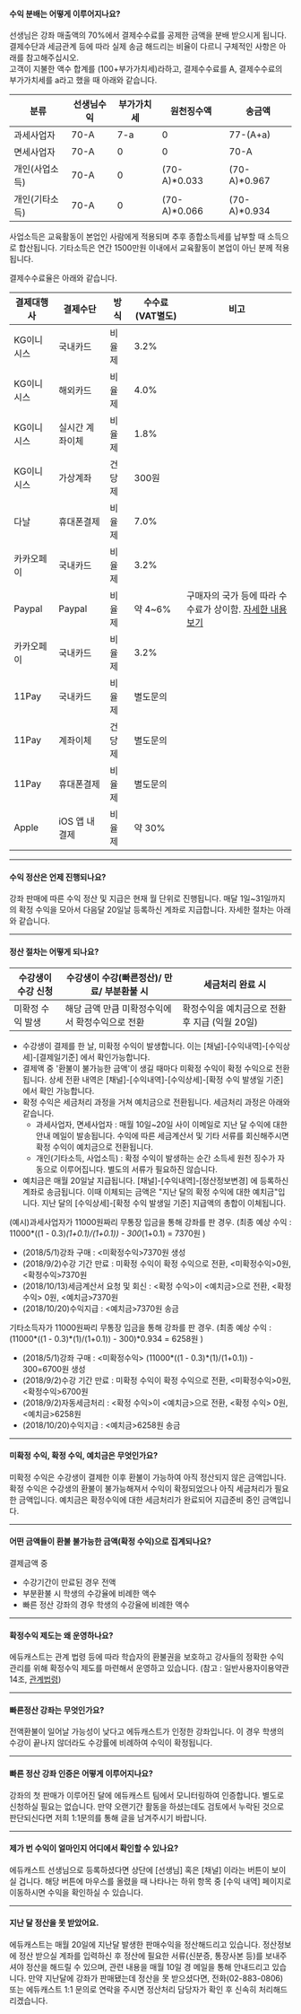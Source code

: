 #### 수익 분배는 어떻게 이루어지나요?
선생님은 강좌 매출액의 70%에서 결제수수료를 공제한 금액을 분배 받으시게 됩니다. 결제수단과 세금관계 등에 따라 실제 송금 해드리는 비율이 다르니 구체적인 사항은 아래를 참고해주십시오.  
고객이 지불한 액수 합계를 (100+부가가치세)라하고, 결제수수료를 A, 결제수수료의 부가가치세를 a라고 했을 때 아래와 같습니다.  

|분류|선생님수익|부가가치세|원천징수액|송금액|
|-|-|-|-|-|
|과세사업자|70-A|7-a|0|77-(A+a)|
|면세사업자|70-A|0|0|70-A|
|개인(사업소득)|70-A|0|(70-A)*0.033|(70-A)*0.967|
|개인(기타소득)|70-A|0|(70-A)*0.066|(70-A)*0.934|

사업소득은 교육활동이 본업인 사람에게 적용되며 추후 종합소득세를 납부할 때 소득으로 합산됩니다. 기타소득은 연간 1500만원 이내에서 교육활동이 본업이 아닌 분께 적용됩니다.  

결제수수료율은 아래와 같습니다.

|결제대행사|결제수단|방식|수수료(VAT별도)|비고|
|-|-|-|-|-|
|KG이니시스|국내카드|비율제|3.2%||
|KG이니시스|해외카드|비율제|4.0%||
|KG이니시스|실시간 계좌이체|비율제|1.8%||
|KG이니시스|가상계좌|건당제|300원||
|다날|휴대폰결제|비율제|7.0%||
|카카오페이|국내카드|비율제|3.2%||
|Paypal|Paypal|비율제|약 4~6%|구매자의 국가 등에 따라 수수료가 상이함. [자세한 내용보기](https://www.paypal.com/kr/webapps/mpp/ua/useragreement-full#exhibit_A)|
|카카오페이|국내카드|비율제|3.2%||
|11Pay|국내카드|비율제|별도문의||
|11Pay|계좌이체|건당제|별도문의||
|11Pay|휴대폰결제|비율제|별도문의||
|Apple|iOS 앱 내 결제|비율제|약 30%||

---

#### 수익 정산은 언제 진행되나요?
강좌 판매에 따른 수익 정산 및 지급은 현재 월 단위로 진행됩니다. 매달 1일~31일까지의 확정 수익을 모아서 다음달 20일날 등록하신 계좌로 지급합니다. 자세한 절차는 아래와 같습니다. 

---

#### 정산 절차는 어떻게 되나요?

|수강생이 수강 신청|수강생이 수강(빠른정산)/ 만료/ 부분환불 시|세금처리 완료 시|
|-|-|-|
|미확정 수익 발생|해당 금액 만큼 미확정수익에서 확정수익으로 전환|확정수익을 예치금으로 전환 후 지급 (익월 20일)|

- 수강생이 결제를 한 날, 미확정 수익이 발생합니다. 이는 [채널]-[수익내역]-[수익상세]-[결제일기준] 에서 확인가능합니다.
- 결제액 중 '환불이 불가능한 금액'이 생길 때마다 미확정 수익이 확정 수익으로 전환됩니다. 상세 전환 내역은 [채널]-[수익내역]-[수익상세]-[확정 수익 발생일 기준] 에서 확인 가능합니다.
- 확정 수익은 세금처리 과정을 거쳐 예치금으로 전환됩니다. 세금처리 과정은 아래와 같습니다.
  - 과세사업자, 면세사업자  : 매월 10일~20일 사이 이메일로 지난 달 수익에 대한 안내 메일이 발송됩니다. 수익에 따른 세금계산서 및 기타 서류를 회신해주시면 확정 수익이 예치금으로  전환됩니다.
  - 개인(기타소득, 사업소득) : 확정 수익이 발생하는 순간 소득세 원천 징수가 자동으로 이루어집니다. 별도의 서류가 필요하진 않습니다.
- 예치금은 매월 20일날 지급됩니다.  [채널]-[수익내역]-[정산정보변경] 에 등록하신 계좌로 송금됩니다. 이때 이체되는 금액은 "지난 달의 확정 수익에 대한 예치금"입니다.  지난 달의 [수익상세]-[확정 수익 발생일 기준] 지급액의 총합이 이체됩니다.

(예시)과세사업자가 11000원짜리 무통장 입금을 통해 강좌를 판 경우. (최종 예상 수익 : 11000*((1 - 0.3)*(1+0.1)/(1+0.1)) - 300*(1+0.1) = 7370원  )
- (2018/5/1)강좌 구매 : <미확정수익>7370원 생성
- (2018/9/2)수강 기간 만료 : 미확정 수익이 확정 수익으로 전환, <미확정수익>0원, <확정수익>7370원
- (2018/10/13)세금계산서 요청 및 회신 : <확정 수익>이 <예치금>으로 전환, <확정 수익> 0원, <예치금>7370원
- (2018/10/20)수익지급 : <예치금>7370원 송금

기타소득자가 11000원짜리 무통장 입금을 통해 강좌를 판 경우. (최종 예상 수익 : (11000*((1 - 0.3)*(1)/(1+0.1)) - 300)*0.934 = 6258원  )
- (2018/5/1)강좌 구매 : <미확정수익> (11000*((1 - 0.3)*(1)/(1+0.1)) - 300=6700원 생성
- (2018/9/2)수강 기간 만료 : 미확정 수익이 확정 수익으로 전환, <미확정수익>0원, <확정수익>6700원
- (2018/9/2)자동세금처리 : <확정 수익>이 <예치금>으로 전환, <확정 수익> 0원, <예치금>6258원
- (2018/10/20)수익지급 : <예치금>6258원 송금

---

#### 미확정 수익, 확정 수익, 예치금은 무엇인가요?

미확정 수익은 수강생이 결제한 이후 환불이 가능하여 아직 정산되지 않은 금액입니다. 확정 수익은 수강생의 환불이 불가능해져서 수익이 확정되었으나 아직 세금처리가 필요한 금액입니다. 예치금은 확정수익에 대한 세금처리가 완료되어 지급준비 중인 금액입니다.

---

#### 어떤 금액들이 환불 불가능한 금액(확정 수익)으로 집계되나요?

결제금액 중
- 수강기간이 만료된 경우 전액
- 부분환불 시 학생의 수강율에 비례한 액수
- 빠른 정산 강좌의 경우 학생의 수강율에 비례한 액수

---

#### 확정수익 제도는 왜 운영하나요?

에듀캐스트는 관계 법령 등에 따라 학습자의 환불권을 보호하고 강사들의 정확한 수익 관리를 위해 확정수익 제도를 마련해서 운영하고 있습니다. (참고 : 일반사용자이용약관14조, [관계법령](http://easylaw.go.kr/CSP/CnpClsMain.laf?popMenu=ov&csmSeq=659&ccfNo=3&cciNo=1&cnpClsNo=2))

---

#### 빠른정산 강좌는 무엇인가요?

전액환불이 일어날 가능성이 낮다고 에듀캐스트가 인정한 강좌입니다. 이 경우 학생의 수강이 끝나지 않더라도 수강률에 비례하여 수익이 확정됩니다. 

---

#### 빠른 정산 강좌 인증은 어떻게 이루어지나요?

강좌의 첫 판매가 이루어진 달에 에듀캐스트 팀에서 모니터링하여 인증합니다. 별도로 신청하실 필요는 없습니다. 만약 오랜기간 활동을 하셨는데도 검토에서 누락된 것으로 판단되신다면 저희 1:1문의를 통해 글을 남겨주시기 바랍니다.

---

#### 제가 번 수익이 얼마인지 어디에서 확인할 수 있나요?
에듀캐스트 선생님으로 등록하셨다면 상단에 [선생님] 혹은 [채널] 이라는 버튼이 보이실 겁니다. 해당 버튼에 마우스를 올렸을 때 나타나는 하위 항목 중 [수익 내역] 페이지로 이동하시면 수익을 확인하실 수 있습니다.

---

#### 지난 달 정산을 못 받았어요.
에듀캐스트는 매월 20일에 지난달 발생한 판매수익을 정산해드리고 있습니다. 정산정보에 정산 받으실 계좌를 입력하신 후 정산에 필요한 서류(신분증, 통장사본 등)를 보내주셔야 정산을 해드릴 수 있으며, 관련 내용을 매월 10일 경 메일을 통해 안내드리고 있습니다. 만약 지난달에 강좌가 판매됐는데 정산을 못 받으셨다면, 전화(02-883-0806) 또는 에듀캐스트 1:1 문의로 연락을 주시면 정산처리 담당자가 확인 후 신속히 처리해드리겠습니다.
